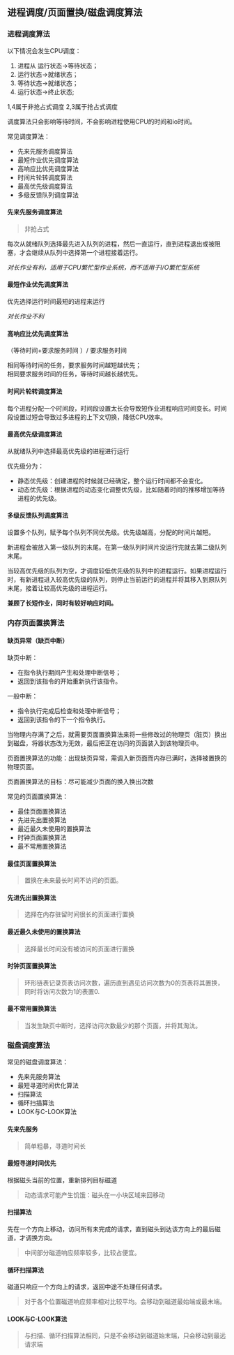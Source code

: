 ## 进程调度/页面置换/磁盘调度算法

### 进程调度算法

以下情况会发生CPU调度：
1. 进程从 运行状态->等待状态；
2. 运行状态->就绪状态；
3. 等待状态->就绪状态；
4. 运行状态->终止状态;

1,4属于非抢占式调度
2,3属于抢占式调度

调度算法只会影响等待时间，不会影响进程使用CPU的时间和io时间。

常见调度算法：
* 先来先服务调度算法
* 最短作业优先调度算法
* 高响应比优先调度算法
* 时间片轮转调度算法
* 最高优先级调度算法
* 多级反馈队列调度算法

#### 先来先服务调度算法
>非抢占式

每次从就绪队列选择最先进⼊队列的进程，然后⼀直运⾏，直到进程退出或被阻塞，才会继续从队列中选择第⼀个进程接着运⾏。

*对长作业有利，适用于CPU繁忙型作业系统，而不适用于I/O繁忙型系统*

#### 最短作业优先调度算法

优先选择运行时间最短的进程来运行

*对长作业不利*

#### 高响应比优先调度算法

（等待时间+要求服务时间 ）/ 要求服务时间

相同等待时间的任务，要求服务时间越短越优先；  
相同要求服务时间的任务，等待时间越长越优先。

#### 时间片轮转调度算法

每个进程分配一个时间段，时间段设置太长会导致短作业进程响应时间变长。时间段设置过短会导致过多进程的上下文切换，降低CPU效率。

#### 最高优先级调度算法

从就绪队列中选择最高优先级的进程进行运行

优先级分为：
* 静态优先级：创建进程的时候就已经确定，整个运行时间都不会变化。
* 动态优先级：根据进程的动态变化调整优先级，比如随着时间的推移增加等待进程的优先级。


#### 多级反馈队列调度算法

设置多个队列，赋予每个队列不同优先级。优先级越高，分配的时间片越短。

新进程会被放入第一级队列的末尾。在第一级队列时间片没运行完就去第二级队列末尾。

当较高优先级的队列为空，才调度较低优先级的队列中的进程运行。如果进程运行时，有新进程进入较高优先级的队列，则停止当前运行的进程并将其移入到原队列末尾，接着让较高优先级的进程运行。

**兼顾了长短作业，同时有较好响应时间。**


### 内存页面置换算法

#### 缺页异常（缺页中断）

缺页中断：
* 在指令执行期间产生和处理中断信号；
* 返回到该指令的开始重新执行该指令。

一般中断：
* 指令执行完成后检查和处理中断信号；
* 返回到该指令的下一个指令执行。

当物理内存满了之后，就需要页面置换算法来将一些修改过的物理页（脏页）换出到磁盘，将器状态改为无效，最后把正在访问的页面装入到该物理页中。

页面置换算法的功能：出现缺页异常，需调入新页面而内存已满时，选择被置换的物理页面。

页面置换算法的目标：尽可能减少页面的换入换出次数

常见的页面置换算法：
* 最佳页面置换算法
* 先进先出置换算法
* 最近最久未使用的置换算法
* 时钟页面置换算法
* 最不常用置换算法

#### 最佳页面置换算法

>置换在未来最长时间不访问的页面。

#### 先进先出置换算法

>选择在内存驻留时间很长的页面进行置换

#### 最近最久未使用的置换算法

>选择最长时间没有被访问的页面进行置换

#### 时钟页面置换算法  

>环形链表记录页表访问次数，遍历直到遇见访问次数为0的页表将其置换，同时将访问次数为1的表置0.

#### 最不常用置换算法

>当发生缺页中断时，选择访问次数最少的那个页面，并将其淘汰。

### 磁盘调度算法

常见的磁盘调度算法：
* 先来先服务算法
* 最短寻道时间优化算法
* 扫描算法
* 循环扫描算法
* LOOK与C-LOOK算法

#### 先来先服务

>简单粗暴，寻道时间长

#### 最短寻道时间优先

根据磁头当前的位置，重新排列目标磁道
>动态请求可能产生饥饿：磁头在一小块区域来回移动

#### 扫描算法

先在一个方向上移动，访问所有未完成的请求，直到磁头到达该方向上的最后磁道，才调换方向。
>中间部分磁道响应频率较多，比较占便宜。

#### 循环扫描算法

磁道只响应一个方向上的请求，返回中途不处理任何请求。

>对于各个位置磁道响应频率相对比较平均。会移动到磁道最始端或最末端。

#### LOOK与C-LOOK算法

>与扫描、循环扫描算法相同，只是不会移动到磁道始末端，只会移动到最远请求端
